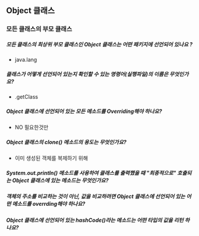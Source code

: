 ## Object 클래스
### 모든 클래스의 부모 클래스


##### 모든 클래스의 최상위 부모 클래스인 Object 클래스는 어떤 패키지에 선언되어 있나요 ?
- java.lang
##### 클래스가 어떻게 선언되어 있는지 확인할 수 있는 명령어(실행파일)의 이름은 무엇인가요?
- .getClass
##### Object 클래스에 선언되어 있는 모든 메소드를 Overriding해야 하나요?
- NO 필요한것만
##### Object 클래스의 clone() 메소드의 용도는 무엇인가요?
- 이미 생성된 객체를 복제하기 위해
##### System.out.println() 메소드를 사용하여 클래스를 출력했을 때 "최종적으로" 호출되는 Object 클래스에 있는 메소드는 무엇인가요?
##### 객체의 주소를 비교하는 것이 아닌, 값을 비교하려면 Object 클래스에 선언되어 있는 어떤 메소드를 overrding해야 하나요?
##### Object 클래스에 선언되어 있는 hashCode()라는 메소드는 어떤 타입의 값을 리턴 하나요?
